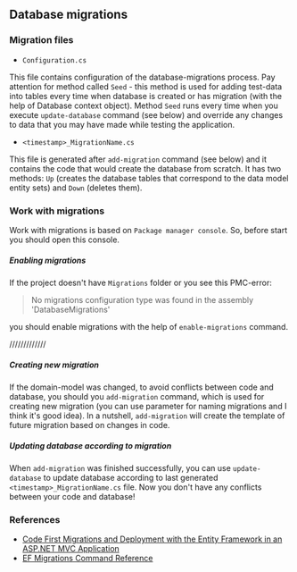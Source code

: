 ## Database migrations ##

### Migration files ###

- `Configuration.cs`

This file contains configuration of the database-migrations process. Pay attention for method called `Seed` - this method is used for adding test-data into tables every time when database is created or has migration (with the help of Database context object). Method `Seed` runs every time when you execute `update-database` command (see below) and override any changes to data that you may have made while testing the application.

- `<timestamp>_MigrationName.cs`

This file is generated after `add-migration` command (see below) and it contains the code that would create the database from scratch. It has two methods: `Up` (creates the database tables that correspond to the data model entity sets) and `Down` (deletes them).

### Work with migrations ###

Work with migrations is based on `Package manager console`. So, before start you should open this console.

##### Enabling migrations #####

If the project doesn't have `Migrations` folder or you see this PMC-error:
> No migrations configuration type was found in the assembly 'DatabaseMigrations'

you should enable migrations with the help of `enable-migrations` command. 

/////////////

##### Creating new migration #####

If the domain-model was changed, to avoid conflicts between code and database, you should you `add-migration` command, which is used for creating new migration (you can use parameter for naming migrations and I think it's good idea). In a nutshell, `add-migration` will create the template of future migration based on changes in code.

##### Updating database according to migration #####

When `add-migration` was finished successfully, you can use `update-database` to update database according to last generated `<timestamp>_MigrationName.cs` file. Now you don't have any conflicts between your code and database!

### References ###

- [Code First Migrations and Deployment with the Entity Framework in an ASP.NET MVC Application](https://docs.microsoft.com/en-us/aspnet/mvc/overview/getting-started/getting-started-with-ef-using-mvc/migrations-and-deployment-with-the-entity-framework-in-an-asp-net-mvc-application)
- [EF Migrations Command Reference](https://coding.abel.nu/2012/03/ef-migrations-command-reference/)

